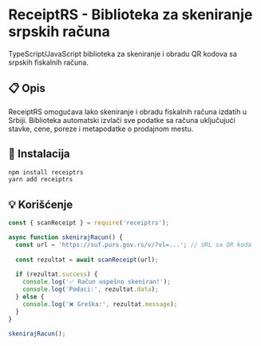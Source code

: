 ﻿# ReceiptRS - Biblioteka za skeniranje srpskih računa

TypeScript/JavaScript biblioteka za skeniranje i obradu QR kodova sa srpskih fiskalnih računa.

## 📋 Opis

ReceiptRS omogućava lako skeniranje i obradu fiskalnih računa izdatih u Srbiji. Biblioteka automatski izvlači sve podatke sa računa uključujući stavke, cene, poreze i metapodatke o prodajnom mestu.

## 🚀 Instalacija

```bash
npm install receiptrs
yarn add receiptrs
```

## 💡 Korišćenje

```javascript
const { scanReceipt } = require('receiptrs');

async function skenirajRacun() {
  const url = 'https://suf.purs.gov.rs/v/?vl=...'; // URL sa QR koda
  
  const rezultat = await scanReceipt(url);
  
  if (rezultat.success) {
    console.log('✅ Račun uspešno skeniran!');
    console.log('Podaci:', rezultat.data);
  } else {
    console.log('❌ Greška:', rezultat.message);
  }
}

skenirajRacun();
```

